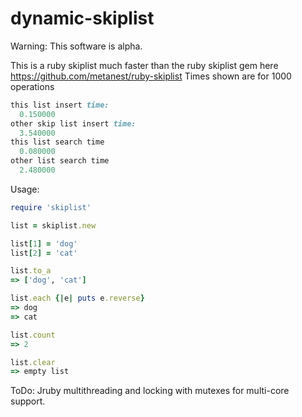 dynamic-skiplist
================

Warning: This software is alpha.

This is a ruby skiplist much faster than the ruby skiplist gem here https://github.com/metanest/ruby-skiplist
Times shown are for 1000 operations
  ```ruby
  this list insert time: 
    0.150000
  other skip list insert time: 
    3.540000
  this list search time
    0.080000
  other list search time
    2.480000
  ```
Usage:
``` ruby
require 'skiplist'

list = skiplist.new

list[1] = 'dog'
list[2] = 'cat'

list.to_a 
=> ['dog', 'cat']

list.each {|e| puts e.reverse}
=> dog
=> cat

list.count
=> 2

list.clear
=> empty list

```

ToDo: 
Jruby multithreading and locking with mutexes for multi-core support.
